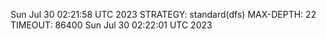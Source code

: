Sun Jul 30 02:21:58 UTC 2023
STRATEGY: standard(dfs)
MAX-DEPTH: 22
TIMEOUT: 86400
Sun Jul 30 02:22:01 UTC 2023
